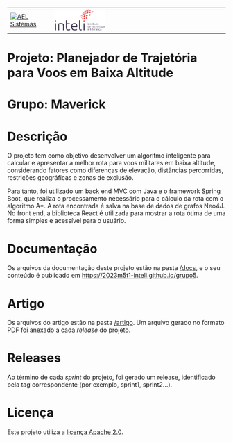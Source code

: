 <table>
<tr>
<td>
<a href= "https://ael.com.br/"><img src="https://www.ael.com.br/images/ael.png" alt="AEL Sistemas" border="0" width="70%"></a>
</td>
<td>
<a href= "https://www.inteli.edu.br/"><img src="docs/img/marca_1-2.png" alt="Inteli - Instituto de Tecnologia e Liderança" border="0" width="30%"></a>
</td>
</tr>
</table>

# Projeto: Planejador de Trajetória para Voos em Baixa Altitude

# Grupo: Maverick

# Descrição

O projeto tem como objetivo desenvolver um algoritmo inteligente para calcular e apresentar a melhor rota para voos militares em baixa altitude, considerando fatores como diferenças de elevação, distâncias percorridas, restrições geográficas e zonas de exclusão.

Para tanto, foi utilizado um back end MVC com Java e o framework Spring Boot, que realiza o processamento necessário para o cálculo da rota com o algoritmo A*. A rota encontrada é salva na base de dados de grafos Neo4J. No front end, a biblioteca React é utilizada para mostrar a rota ótima de uma forma simples e acessível para o usuário.

# Documentação

Os arquivos da documentação deste projeto estão na pasta [/docs](/docs), e o seu conteúdo é publicado em https://2023m5t1-inteli.github.io/grupo5.

# Artigo

Os arquivos do artigo estão na pasta [/artigo](/artigo). Um arquivo gerado no formato PDF foi anexado a cada *release* do projeto.

# Releases

Ao término de cada *sprint* do projeto, foi gerado um release, identificado pela tag correspondente (por exemplo, sprint1, sprint2...).

# Licença

Este projeto utiliza a [licença Apache 2.0](LICENSE).
